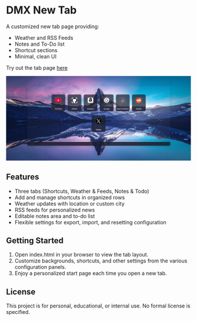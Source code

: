 # DMX New Tab

A customized new tab page providing:
- Weather and RSS Feeds
- Notes and To-Do list
- Shortcut sections
- Minimal, clean UI


Try out the tab page [here](https://demitrix2k.github.io/DMX-Tab/)

![Showcase](showcase.png)

## Features
- Three tabs (Shortcuts, Weather & Feeds, Notes & Todo)
- Add and manage shortcuts in organized rows
- Weather updates with location or custom city
- RSS feeds for personalized news
- Editable notes area and to-do list
- Flexible settings for export, import, and resetting configuration

## Getting Started
1. Open index.html in your browser to view the tab layout.
2. Customize backgrounds, shortcuts, and other settings from the various configuration panels.
3. Enjoy a personalized start page each time you open a new tab.



## License
This project is for personal, educational, or internal use. No formal license is specified.
